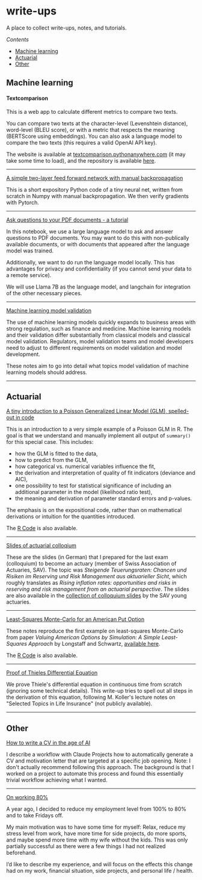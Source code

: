 # write-ups

A place to collect write-ups, notes, and tutorials.

*Contents*

* [Machine learning](#machine-learning)
* [Actuarial](#actuarial)
* [Other](#other)

## Machine learning


#### Textcomparison

This is a web app to calculate different metrics to compare two texts.

You can compare two texts at the character-level (Levenshtein distance), word-level (BLEU score), or with a metric that respects the meaning (BERTScore using embeddings). 
You can also ask a language model to compare the two texts (this requires a valid OpenAI API key). 

The website is available at <a href="http://textcomparison.pythonanywhere.com" target="_blank">textcomparison.pythonanywhere.com</a> (it may take some time to load),
and the repository is available [here](https://github.com/adrische/textcomparison).

----

[A simple two-layer feed forward network with manual backpropagation](manual-backpropagation-example.py)

This is a short expository Python code of a tiny neural net, written from scratch in Numpy with manual backpropagation. We then verify gradients with Pytorch.

----

[Ask questions to your PDF documents - a tutorial](Ask%20questions%20to%20your%20PDF%20documents%20-%20a%20tutorial.ipynb)

In this notebook, we use a large language model to ask and answer questions to PDF documents. You may want to do this with non-publically available documents, or with documents that appeared after the language model was trained.

Additionally, we want to do run the language model locally. This has advantages for privacy and confidentiality (if you cannot send your data to a remote service).

We will use Llama 7B as the language model, and langchain for integration of the other necessary pieces.

----

[Machine learning model validation](machine-learning-model-validation.md)

The use of machine learning models quickly expands to business areas with strong regulation, such as finance and medicine. Machine learning models and their validation differ substantially from classical models and classical model validation. Regulators, model validation teams and model developers need to adjust to different requirements on model validation and model development.

These notes aim to go into detail what topics model validation of machine learning models should address.




----

## Actuarial

[A tiny introduction to a Poisson Generalized Linear Model (GLM), spelled-out in code](GLM.pdf)

This is an introduction to a very simple example of a Poisson GLM in R. The goal is that we understand and manually implement all output of `summary()` for this special case. This includes:

* how the GLM is fitted to the data,
* how to predict from the GLM,
* how categorical vs. numerical variables influence the fit,
* the derivation and interpretation of quality of fit indicators (deviance and AIC),
* one possibility to test for statistical significance of including an additional parameter in the model (likelihood ratio test),
* the meaning and derivation of parameter standard errors and p-values.

The emphasis is on the expositional code, rather than on mathematical derivations or intuition for the quantities introduced.

The [R Code](GLM.Rmd) is also available.

----

[Slides of actuarial colloqium](https://github.com/adrische/actuary/blob/master/colloquium/Adrian%20Scheerer%20SAV%20Kolloquium%20Presentation.pdf)

These are the slides (in German) that I prepared for the last exam (colloquium) to become an actuary (member of Swiss Association of Actuaries, SAV). The topic was _Steigende Teuerungsraten: Chancen und Risiken im Reserving und Risk Management aus aktuarieller Sicht_, which roughly translates as _Rising inflation rates: opportunities and risks in reserving and risk management from an actuarial perspective_. The slides are also available in the [collection of colloquium slides](https://www.actuaries.ch/de/fach-arbeitsgruppen/junge-aktuare/pruefungskolloquium) by the SAV young actuaries.

----

[Least-Squares Monte-Carlo for an American Put Option](Least-Squares-Monte-Carlo-American-Put.pdf)

These notes reproduce the first example on least-squares Monte-Carlo from paper _Valuing American Options by Simulation: A Simple Least-Squares Approach_ by Longstaff and Schwartz, [available here](https://people.math.ethz.ch/~hjfurrer/teaching/LongstaffSchwartzAmericanOptionsLeastSquareMonteCarlo.pdf).

The [R Code](Least-Squares-Monte-Carlo-American-Put.Rmd) is also available.

----

[Proof of Thieles Differential Equation](https://github.com/adrische/actuary/blob/master/selected-topics-in-life-insurance/Thieles-Differential-Equation.pdf)

We prove Thiele's differential equation in continuous time from scratch (ignoring some technical details). This write-up tries to spell out all steps in the derivation of this equation, following M. Koller's lecture notes on "Selected Topics in Life Insurance" (not publicly available).



----

## Other

[How to write a CV in the age of AI](How%20to%20write%20a%20CV%20in%20the%20age%20of%20AI.md)

I describe a workflow with Claude Projects how to automatically generate a CV and motivation letter that are targeted at a specific job opening. Note: I don't actually recommend following this approach. The background is that I worked on a project to automate this process and found this essentially trivial workflow achieving what I wanted.

----

[On working 80%](on-working-80%25.md)

A year ago, I decided to reduce my employment level from 100% to 80% and to take Fridays off.

My main motivation was to have some time for myself: Relax, reduce my stress level from work, have more time for side projects, do more sports, and maybe spend more time with my wife without the kids. This was only partially successful as there were a few things I had not realized beforehand. 

I’d like to describe my experience, and will focus on the effects this change had on my work, financial situation, side projects, and personal life / health.



